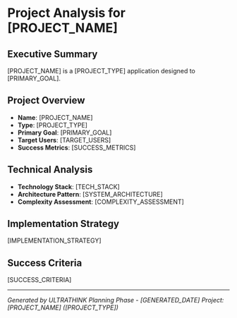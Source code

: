 # Project Analysis for [PROJECT_NAME]

## Executive Summary
[PROJECT_NAME] is a [PROJECT_TYPE] application designed to [PRIMARY_GOAL].

## Project Overview
- **Name**: [PROJECT_NAME]
- **Type**: [PROJECT_TYPE]
- **Primary Goal**: [PRIMARY_GOAL]
- **Target Users**: [TARGET_USERS]
- **Success Metrics**: [SUCCESS_METRICS]

## Technical Analysis
- **Technology Stack**: [TECH_STACK]
- **Architecture Pattern**: [SYSTEM_ARCHITECTURE]
- **Complexity Assessment**: [COMPLEXITY_ASSESSMENT]

## Implementation Strategy
[IMPLEMENTATION_STRATEGY]

## Success Criteria
[SUCCESS_CRITERIA]

---
*Generated by ULTRATHINK Planning Phase - [GENERATED_DATE]*
*Project: [PROJECT_NAME] ([PROJECT_TYPE])*